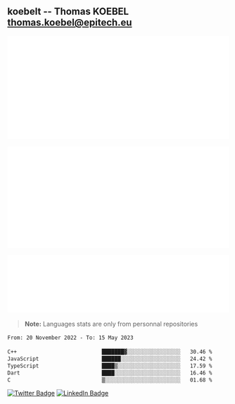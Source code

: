 ## koebelt -- Thomas KOEBEL <thomas.koebel@epitech.eu>

<!-- On github since 2018-->


![Metrics](/metrics.classic.svg)



<!--![Metrics](/metrics.plugin.introduction.repository.svg)-->
![Metrics](/metrics.plugin.isocalendar.svg)



![Metrics](/metrics.plugin.languages.svg)

> **Note:** Languages stats are only from personnal repositories

<!--START_SECTION:waka-->

```text
From: 20 November 2022 - To: 15 May 2023

C++                           ███████▓░░░░░░░░░░░░░░░░░   30.46 %
JavaScript                    ██████░░░░░░░░░░░░░░░░░░░   24.42 %
TypeScript                    ████▒░░░░░░░░░░░░░░░░░░░░   17.59 %
Dart                          ████░░░░░░░░░░░░░░░░░░░░░   16.46 %
C                             ▒░░░░░░░░░░░░░░░░░░░░░░░░   01.68 %
```

<!--END_SECTION:waka-->

[![Twitter Badge](https://img.shields.io/badge/Twitter-Profile-informational?style=flat&logo=twitter&logoColor=white&color=1CA2F1)](https://twitter.com/jesuis_roux)
[![LinkedIn Badge](https://img.shields.io/badge/LinkedIn-Profile-informational?style=flat&logo=linkedin&logoColor=white&color=0D76A8)](https://www.linkedin.com/in/koebelt/)
